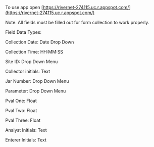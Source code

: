 To use app open [https://rivernet-274115.uc.r.appspot.com/](https://rivernet-274115.uc.r.appspot.com/)

Note: All fields must be filled out for form collection to work properly.

Field Data Types:

Collection Date: Date Drop Down

Collection Time: HH:MM:SS

Site ID: Drop Down Menu

Collector initials: Text

Jar Number: Drop Down Menu

Parameter: Drop Down Menu

Pval One: Float

Pval Two: Float

Pval Three: Float

Analyst Initials: Text

Enterer Initials: Text